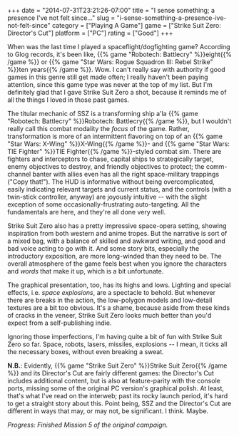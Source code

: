+++
date = "2014-07-31T23:21:26-07:00"
title = "I sense something; a presence I've not felt since..."
slug = "i-sense-something-a-presence-ive-not-felt-since"
category = ["Playing A Game"]
game = ["Strike Suit Zero: Director's Cut"]
platform = ["PC"]
rating = ["Good"]
+++

When was the last time I played a spaceflight/dogfighting game?  According to Glog records, it's been like, {{% game "Robotech: Battlecry" %}}eight{{% /game %}} or {{% game "Star Wars: Rogue Squadron III: Rebel Strike" %}}ten years{{% /game %}}.  Wow.  I can't really say with authority if good games in this genre still get made often; I really haven't been paying attention, since this game type was never at the top of my list.  But I'm definitely glad that I gave Strike Suit Zero a shot, because it reminds me of all the things I loved in those past games.

The titular mechanic of SSZ is a transforming ship a'la {{% game "Robotech: Battlecry" %}}Robotech: Battlecry{{% /game %}}, but I wouldn't really call this combat modality the <i>focus</i> of the game.  Rather, transformation is more of an intermittent flavoring on top of an {{% game "Star Wars: X-Wing" %}}X-Wing{{% /game %}}- and {{% game "Star Wars: TIE Fighter" %}}TIE Fighter{{% /game %}}-styled combat sim.  There are fighters and interceptors to chase, capital ships to strategically target, enemy objectives to destroy, and friendly objectives to protect; the comm-channel banter with allies even has all the right space-military trappings ("Copy that!").  The HUD is informative without being overcomplicated, easily indicating relevant targets and current status, and the controls (with a twin-stick controller, anyway) are joyously intuitive -- with the slight exception of some occasionally-frustrating auto-targeting.  All the fundamentals are here, and they're all done very well.

Strike Suit Zero also has a pretty impressive space-opera setting, showing inspiration from both western and anime tropes.  But the narrative is sort of a mixed bag, with a balance of skilled and awkward writing, and good and bad voice acting to go with it.  And some story bits, especially the introductory exposition, are more long-winded than they need to be.  The overall atmosphere of the game feels best when you ignore the characters and <i>words</i> that make it up, which is a bit unfortunate.

The graphical presentation, too, has its highs and lows.  Lighting and special effects, i.e. <i>space explosions</i>, are a spectacle to behold.  But whenever there are breaks in the action, the low-polygon models and low-detail textures are a bit too obvious.  It's a shame, because aside from these kinds of cracks in the veneer, Strike Suit Zero looks much better than you'd expect from a self-publishing indie.

Ignoring those imperfections, I'm having quite a bit of fun with Strike Suit Zero so far.  Space, robots, lasers, missiles, explosions -- I mean, it ticks all the necessary boxes, without even breaking a sweat.

<b>N.B.</b>: Evidently, {{% game "Strike Suit Zero" %}}Strike Suit Zero{{% /game %}} and its Director's Cut are fairly different games: the Director's Cut includes additional content, but is also at feature-parity with the console ports, missing some of the original PC version's graphical polish.  At least, that's what I've read on the interweb; past its rocky launch period, it's hard to get a straight story about this.  Point being, SSZ and the Director's Cut are different in ways that may, or may not, be significant.  I think.  Maybe.

<i>Progress: Finished Mission 5 of the original campaign.</i>